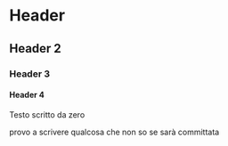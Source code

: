# Header
## Header 2
### Header 3
#### Header 4

Testo scritto da zero


provo a scrivere qualcosa che non so se sarà committata